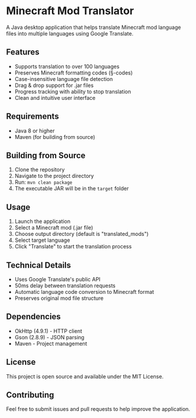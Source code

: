 # Minecraft Mod Translator

A Java desktop application that helps translate Minecraft mod language files into multiple languages using Google Translate.

## Features

- Supports translation to over 100 languages
- Preserves Minecraft formatting codes (§-codes)
- Case-insensitive language file detection
- Drag & drop support for .jar files
- Progress tracking with ability to stop translation
- Clean and intuitive user interface

## Requirements

- Java 8 or higher
- Maven (for building from source)

## Building from Source

1. Clone the repository
2. Navigate to the project directory
3. Run: `mvn clean package`
4. The executable JAR will be in the `target` folder

## Usage

1. Launch the application
2. Select a Minecraft mod (.jar file)
3. Choose output directory (default is "translated_mods")
4. Select target language
5. Click "Translate" to start the translation process

## Technical Details

- Uses Google Translate's public API
- 50ms delay between translation requests
- Automatic language code conversion to Minecraft format
- Preserves original mod file structure

## Dependencies

- OkHttp (4.9.1) - HTTP client
- Gson (2.8.9) - JSON parsing
- Maven - Project management

## License

This project is open source and available under the MIT License.

## Contributing

Feel free to submit issues and pull requests to help improve the application.

